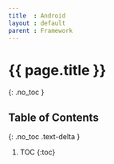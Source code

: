 ```yaml
---
title  : Android
layout : default
parent : Framework
---
```


# {{ page.title }}
{: .no_toc }

## Table of Contents
{: .no_toc .text-delta }

1. TOC
{:toc}

